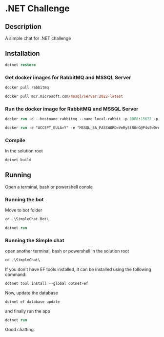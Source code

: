 # .NET Challenge

## Description
A simple chat for .NET challenge

## Installation
```ps
dotnet restore
```
### Get docker images for RabbitMQ and MSSQL Server
```ps
docker pull rabbitmq
```
```ps
docker pull mcr.microsoft.com/mssql/server:2022-latest
```

### Run the docker image for RabbitMQ and MSSQL Server
```ps
docker run -d --hostname rabbitmq --name local-rabbit -p 8080:15672 -p 5672:5672 -p 25676:25676 rabbitmq:3-management
```
```ps
docker run -e "ACCEPT_EULA=Y" -e "MSSQL_SA_PASSWORD=VeRyStR0nG@P4sSw0rd" -p 1433:1433 --name sql1 --hostname sql1 -d mcr.microsoft.com/mssql/server:2022-latest
```

### Compile
In the solution root
```ps
dotnet build
```

## Running
Open a terminal, bash or powershell conole
### Running the bot
Move to bot folder
```ps
cd .\SimpleChat.Bot\
```
```ps
dotnet run
```

### Running the Simple chat
open another terminal, bash or powershell in the solution root
```ps
cd .\SimpleChat\
```
If you don't have EF tools installed, it can be installed using the following command:
```ps
dotnet tool install --global dotnet-ef 
```
Now, update the database
```ps
dotnet ef database update 
```
and finally run the app
```ps
dotnet run
```

Good chatting.